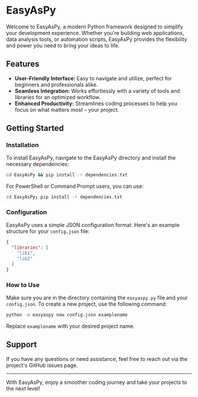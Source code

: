 # EasyAsPy

Welcome to EasyAsPy, a modern Python framework designed to simplify your development experience. Whether you're building web applications, data analysis tools, or automation scripts, EasyAsPy provides the flexibility and power you need to bring your ideas to life.

## Features
- **User-Friendly Interface:** Easy to navigate and utilize, perfect for beginners and professionals alike.
- **Seamless Integration:** Works effortlessly with a variety of tools and libraries for an optimized workflow.
- **Enhanced Productivity:** Streamlines coding processes to help you focus on what matters most – your project.

## Getting Started

### Installation

To install EasyAsPy, navigate to the EasyAsPy directory and install the necessary dependencies:

```bash
cd EasyAsPy && pip install -r dependencies.txt
```

For PowerShell or Command Prompt users, you can use:

```bash
cd EasyAsPy; pip install -r dependencies.txt
```

### Configuration

EasyAsPy uses a simple JSON configuration format. Here's an example structure for your `config.json` file:

```json
{
  "libraries": [
    "lib1",
    "lib2"
  ]
}
```

### How to Use

Make sure you are in the directory containing the `easyaspy.py` file and your `config.json`. To create a new project, use the following command:

```bash
python -m easyaspy new config.json examplename
```

Replace `examplename` with your desired project name.

## Support

If you have any questions or need assistance, feel free to reach out via the project's GitHub issues page.

---

With EasyAsPy, enjoy a smoother coding journey and take your projects to the next level!
